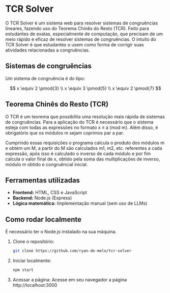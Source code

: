 # TCR Solver

O TCR Solver é um sistema web para resolver sistemas de congruências lineares, fazendo uso do Teorema Chinês do Resto (TCR). Feito para estudantes de exatas, especialmente de computação, que precisam de um meio rápido e eficaz de resolver sistemas de congruências. O intuito do TCR Solver é que estudantes
o usem como forma de corrigir suas atividades relacionadas a congruências.

## Sistemas de congruências

Um sistema de congruência é do tipo:

$$
x \equiv 2 \pmod{3} \\
x \equiv 3 \pmod{5} \\
x \equiv 2 \pmod{7}
$$

## Teorema Chinês do Resto (TCR)

O TCR é um teorema que possibilita uma resolução mais rápida de sistemas de congruências.
Para a aplicação do TCR é necessário que o sistema esteja com todas as expressões no formato
x ≡ a (mod m). Além disso, é obrigatório que os módulos m sejam coprimos par a par.

Cumprindo essas requisições o programa calcula o produto dos módulos m e obtém um M, a partir do M são
calculados m1, m2, etc. referentes a cada expressão, após isso é calculado o inverso de cada módulo e por fim calcula o valor final de x, obtido pela soma das multiplicações de inverso, módulo m obtido e congruêncial inicial. 


## Ferramentas utilizadas

- **Frontend:** HTML, CSS e JavaScript
- **Backend:** Node.js (Express)
- **Lógica matemática:** Implementação manual (sem uso de LLMs)

## Como rodar localmente

É necessário ter o Node.js instalado na sua máquina.

1. Clone o repositório:
    ```bash
    git clone https://github.com/ryan-de-melo/tcr-solver
    ```
2. Iniciar localmente:
    ```bash
    npm start
    ```
3. Acessar a página:
    Acesse em seu navegador a página http://localhost:3000